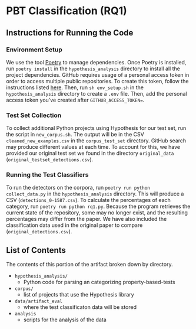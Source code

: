 # PBT Classification (RQ1)

## Instructions for Running the Code

### Environment Setup
We use the tool [Poetry](https://python-poetry.org/) to manage dependencies. Once Poetry is installed, run `poetry install` in the `hypothesis_analysis` directory to install all the project dependencies. 
GitHub requires usage of a personal access token in order to access multiple public repositories. To create this token, follow the instructions listed [here](https://docs.github.com/en/authentication/keeping-your-account-and-data-secure/managing-your-personal-access-tokens). Then, run `sh env_setup.sh` in the `hypothesis_analysis` directory to create a `.env` file. Then, add the personal access token you've created after `GITHUB_ACCESS_TOKEN=`. 


### Test Set Collection
To collect additional Python projects using Hypothesis for our test set, run the script in `new_corpus.sh`. The output will be in the CSV `cleaned_new_examples.csv` in the `corpus_test_set` directory. GitHub search may produce different values at each time. To account for this, we have provided our original test set we found in the directory `original_data` (`original_testset_detections.csv`). 


### Running the Test Classifiers
To run the detectors on the corpora, run `poetry run python collect_data.py` in the `hypothesis_analysis` directory. This will produce a CSV (`detections_0-1587.csv`). To calculate the percentages of each category, run `poetry run python rq1.py`. Because the program retrieves the current state of the repository, some may no longer exist, and the resulting percentages may differ from the paper. We have also included the classification data used in the original paper to compare (`original_detections.csv`). 


## List of Contents 
The contents of this portion of the artifact broken down by directory. 

- `hypothesis_analysis/`
    - Python code for parsing an categorizing property-based-tests 
- `corpus/`
    - list of projects that use the Hypothesis library 
- `data/artifact_eval`
    - where the test classificaton data will be stored
- `analysis`
    - scripts for the analysis of the data

